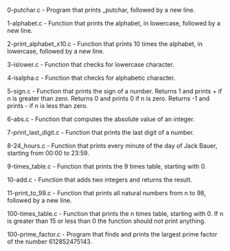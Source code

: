 0-putchar.c - Program that prints _putchar, followed by a new line.

1-alphabet.c - Function that prints the alphabet, in lowercase, followed by a new line.

2-print_alphabet_x10.c - Function that prints 10 times the alphabet, in lowercase, followed by a new line.

3-islower.c - Function that checks for lowercase character. 

4-isalpha.c - Function that checks for alphabetic character.

5-sign.c - Function that prints the sign of a number. Returns 1 and prints + if n is greater than zero. Returns 0 and prints 0 if n is zero. Returns -1 and prints - if n is less than zero.

6-abs.c - Function that computes the absolute value of an integer.

7-print_last_digit.c - Function that prints the last digit of a number.

8-24_hours.c - Function that prints every minute of the day of Jack Bauer, starting from 00:00 to 23:59.

9-times_table.c - Function that prints the 9 times table, starting with 0.

10-add.c - Function that adds two integers and returns the result.

11-print_to_98.c - Function that prints all natural numbers from n to 98, followed by a new line.

100-times_table.c - Function that prints the n times table, starting with 0. If n is greater than 15 or less than 0 the function should not print anything.

100-prime_factor.c - Program that finds and prints the largest prime factor of the number 612852475143.
